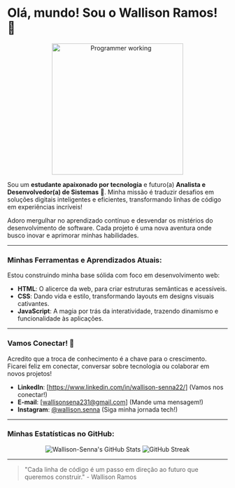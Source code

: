 # Olá, mundo! Sou o Wallison Ramos! 👋

<p align="center">
  <img src="https://media.giphy.com/media/LmNwrMVaVsO9D7aLh3/giphy.gif" alt="Programmer working" width="300"/>
</p>

Sou um **estudante apaixonado por tecnologia** e futuro(a) **Analista e Desenvolvedor(a) de Sistemas** 🚀. Minha missão é traduzir desafios em soluções digitais inteligentes e eficientes, transformando linhas de código em experiências incríveis!

Adoro mergulhar no aprendizado contínuo e desvendar os mistérios do desenvolvimento de software. Cada projeto é uma nova aventura onde busco inovar e aprimorar minhas habilidades.

---

### Minhas Ferramentas e Aprendizados Atuais:

Estou construindo minha base sólida com foco em desenvolvimento web:

* **HTML**: O alicerce da web, para criar estruturas semânticas e acessíveis.
* **CSS**: Dando vida e estilo, transformando layouts em designs visuais cativantes.
* **JavaScript**: A magia por trás da interatividade, trazendo dinamismo e funcionalidade às aplicações.

---

### Vamos Conectar! 🤝

Acredito que a troca de conhecimento é a chave para o crescimento. Ficarei feliz em conectar, conversar sobre tecnologia ou colaborar em novos projetos!

* **LinkedIn**: [https://www.linkedin.com/in/wallison-senna22/] (Vamos nos conectar!)
* **E-mail**: [wallisonsena231@gmail.com] (Mande uma mensagem!)
* **Instagram**: [@wallison.senna](https://www.instagram.com/wallison.senna/) (Siga minha jornada tech!)

---

### Minhas Estatísticas no GitHub:

<p align="center">
  <img src="https://github-readme-stats.vercel.app/api?username=Wallison-Senna&show_icons=true&theme=default&hide_border=true&count_private=true" alt="Wallison-Senna's GitHub Stats"/>
  <img src="https://github-readme-streak-stats.herokuapp.com/?user=Wallison-Senna&theme=default&hide_border=true" alt="GitHub Streak"/>
</p>

---

> "Cada linha de código é um passo em direção ao futuro que queremos construir." - Wallison Ramos
